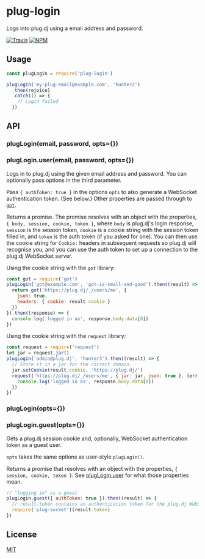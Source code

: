 plug-login
==========

Logs into plug.dj using a email address and password.

[![Travis](https://img.shields.io/travis/goto-bus-stop/plug-login.svg?style=flat-square)](https://travis-ci.org/goto-bus-stop/plug-login) [![NPM](https://img.shields.io/npm/v/plug-login.svg?style=flat-square)](https://npmjs.com/package/plug-login)

## Usage

```javascript
const plugLogin = require('plug-login')

plugLogin('my-plug-email@example.com', 'hunter2')
  .then(rejoice)
  .catch(() => {
    // Login failed
  })
```

## API

<a id="pluglogin-user"></a>
### plugLogin(email, password, opts={})
### plugLogin.user(email, password, opts={})

Logs in to plug.dj using the given email address and password. You can
optionally pass options in the third parameter.

Pass `{ authToken: true }` in the options `opts` to also generate a WebSocket
authentication token. (See below.) Other properties are passed through to
[`got`](https://github.com/sindresorhus/got).

Returns a promise. The promise resolves with an object with the properties,
`{ body, session, cookie, token }`, where `body` is plug.dj's login response,
`session` is the session token, `cookie` is a cookie string with the session
token filled in, and `token` is the auth token (if you asked for one). You can
then use the cookie string for `Cookie:` headers in subsequent requests so
plug.dj will recognise you, and you can use the auth token to set up a
connection to the plug.dj WebSocket server.

Using the cookie string with the `got` library:

```javascript
const got = require('got')
plugLogin('got@example.com', 'got-is-small-and-good').then((result) => {
  return got('https://plug.dj/_/users/me', {
    json: true,
    headers: { cookie: result.cookie }
  })
}).then((response) => {
  console.log('logged in as', response.body.data[0])
})
```

Using the cookie string with the `request` library:

```javascript
const request = require('request')
let jar = request.jar()
plugLogin('admin@plug.dj', 'hunter3').then((result) => {
  // Store it in a jar for the correct domain.
  jar.setCookie(result.cookie, 'https://plug.dj/')
  request('https://plug.dj/_/users/me', { jar: jar, json: true }, (err, response) => {
    console.log('logged in as', response.body.data[0])
  })
})
```

<a id="pluglogin-guest"></a>
### plugLogin(opts={})
### plugLogin.guest(opts={})

Gets a plug.dj session cookie and, optionally, WebSocket authentication token
as a guest user.

`opts` takes the same options as user-style `plugLogin()`.

Returns a promise that resolves with an object with the properties,
`{ session, cookie, token }`. See [plugLogin.user](#pluglogin-user) for what
those properties mean.

```javascript
// "logging in" as a guest
plugLogin.guest({ authToken: true }).then((result) => {
  // result.token contains an authentication token for the plug.dj WebSocket.
  require('plug-socket')(result.token)
})
```

## License

[MIT](./LICENSE)
